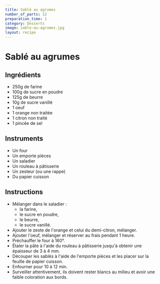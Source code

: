 ```yaml
---
title: Sablé au agrumes
number_of_parts: 12
preparation_time: 1
category: Desserts
image: sable-au-agrumes.jpg
layout: recipe
---
```

# Sablé au agrumes

## Ingrédients

- 250g de farine
- 100g de sucre en poudre
- 125g de beurre
- 10g de sucre vanillé
- 1 oeuf
- 1 orange non traitée
- 1 citron non traité
- 1 pincée de sel

## Instruments

- Un four
- Un emporte pièces
- Un saladier
- Un rouleau à pâtisserie
- Un zesteur (ou une rappe)
- Du papier cuisson

## Instructions

- Mélanger dans le saladier :
	- la farine,
	- le sucre en poudre,
	- le beurre,
	- le sucre vanillé.
- Ajouter le zeste de l'orange et celui du demi-citron, mélanger.
- Ajouter l'oeuf, mélanger et réserver au frais pendant 1 heure.
- Préchauffer le four à 160°.
- Étaler la pâte à l'aide du rouleau à pâtisserie jusqu'à obtenir une épaisseur de 3 à 4 mm.
- Découper les sablés à l'aide de l'emporte pièces et les placer sur la feuille de papier cuisson.
- Enfourner pour 10 à 12 min.
- Surveiller attentivement, ils doivent rester blancs au milieu et avoir une faible coloration aux bords.
